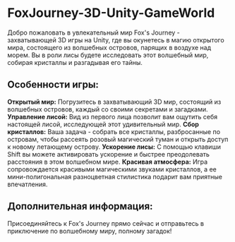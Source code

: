 # FoxJourney-3D-Unity-GameWorld
Добро пожаловать в увлекательный мир Fox's Journey - захватывающей 3D игры на Unity, где вы окунетесь в магию открытого мира, состоящего из волшебных островов, парящих в воздухе над морем. Вы в роли лисы будете исследовать этот волшебный мир, собирая кристаллы и разгадывая его тайны.

## Особенности игры:
**Открытый мир:** Погрузитесь в захватывающий 3D мир, состоящий из волшебных островов, каждый со своими секретами и загадками.
**Управление лисой:** Вид из первого лица позволит вам ощутить себя настоящей лисой, исследующей этот удивительный мир.
**Сбор кристаллов:** Ваша задача - собрать все кристаллы, разбросанные по островам, чтобы рассеять розовый магический туман и открыть доступ к новому летающему острову.
**Ускорение лисы:** С помощью клавиши Shift вы можете активировать ускорение и быстрее преодолевать расстояния в этом волшебном мире.
**Красивая атмосфера:** Игра сопровождается красивыми магическими звуками кристаллов, а ее мини-полигональная разноцветная стилистика подарит вам приятные впечатления.

## Дополнительная информация:
Присоединяйтесь к Fox's Journey прямо сейчас и отправьтесь в приключение по волшебному миру, полному загадок!
